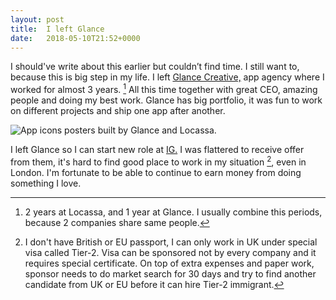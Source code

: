 ```yaml
---
layout: post
title:  I left Glance
date:   2018-05-10T21:52+0000
---
```


I should've write about this earlier but couldn’t find time. I still want to, because this is big step in my life. I left [Glance Creative,][1] app agency where I worked for almost 3 years. [^2] All this time together with great CEO, amazing people and doing my best work. Glance has big portfolio, it was fun to work on different projects and ship one app after another.

![App icons posters built by Glance and Locassa.][3]

I left Glance so I can start new role at [IG.][5] I was flattered to receive offer from them, it's hard to find good place to work in my situation [^4], even in London. I'm fortunate to be able to continue to earn money from doing something I love.

[1]:http://www.thisisglance.com

[^2]:2 years at Locassa, and 1 year at Glance. I usually combine this periods, because 2 companies share same people.

[3]:{{site.url}}/images/glance.jpg

[^4]:I don't have British or EU passport, I can only work in UK under special visa called Tier-2. Visa can be sponsored not by every company and it requires special certificate. On top of extra expenses and paper work, sponsor needs to do market search for 30 days and try to find another candidate from UK or EU before it can hire Tier-2 immigrant.

[5]:https://www.ig.com



